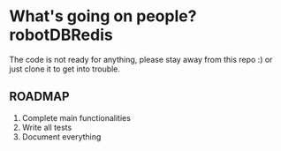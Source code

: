 # What's going on people? robotDBRedis

The code is not ready for anything, please stay away from this repo :) or
just clone it to get into trouble.


## ROADMAP
1. Complete main functionalities
2. Write all tests
3. Document everything 
